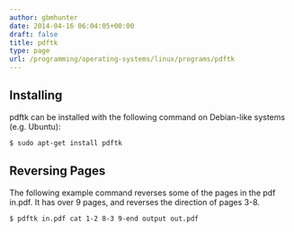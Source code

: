 ```yaml
---
author: gbmhunter
date: 2014-04-16 06:04:05+00:00
draft: false
title: pdftk
type: page
url: /programming/operating-systems/linux/programs/pdftk
---
```


## Installing

pdftk can be installed with the following command on Debian-like systems (e.g. Ubuntu):

```sh    
$ sudo apt-get install pdftk
```  

## Reversing Pages

The following example command reverses some of the pages in the pdf in.pdf. It has over 9 pages, and reverses the direction of pages 3-8.

```sh    
$ pdftk in.pdf cat 1-2 8-3 9-end output out.pdf
```